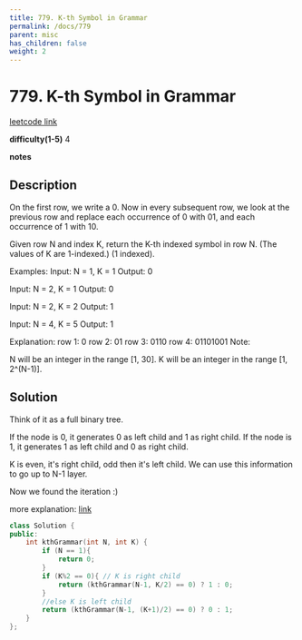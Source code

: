 ```yaml
---
title: 779. K-th Symbol in Grammar
permalink: /docs/779
parent: misc
has_children: false
weight: 2
---
```

# 779. K-th Symbol in Grammar

[leetcode link](https://leetcode.com/problems/k-th-symbol-in-grammar/)

**difficulty(1-5)** 
4

**notes**

## Description

On the first row, we write a 0. Now in every subsequent row, we look at the previous row and replace each occurrence of 0 with 01, and each occurrence of 1 with 10.

Given row N and index K, return the K-th indexed symbol in row N. (The values of K are 1-indexed.) (1 indexed).

Examples:
Input: N = 1, K = 1
Output: 0

Input: N = 2, K = 1
Output: 0

Input: N = 2, K = 2
Output: 1

Input: N = 4, K = 5
Output: 1

Explanation:
row 1: 0
row 2: 01
row 3: 0110
row 4: 01101001
Note:

N will be an integer in the range [1, 30].
K will be an integer in the range [1, 2^(N-1)].

## Solution

Think of it as a full binary tree. 

If the node is 0, it generates 0 as left child and 1 as right child. 
If the node is 1, it generates 1 as left child and 0 as right child.

K is even, it's right child, odd then it's left child. We can use this information to go up to N-1 layer. 

Now we found the iteration :) 

more explanation: [link](https://leetcode.com/problems/k-th-symbol-in-grammar/discuss/113697/My-3-lines-C%2B%2B-recursive-solution)

```c++
class Solution {
public:
    int kthGrammar(int N, int K) {
        if (N == 1){
            return 0;
        }
        if (K%2 == 0){ // K is right child
            return (kthGrammar(N-1, K/2) == 0) ? 1 : 0;            
        }
        //else K is left child
        return (kthGrammar(N-1, (K+1)/2) == 0) ? 0 : 1;        
    }
};
``` 

<!-- 
Default label
{: .label }

Blue label
{: .label .label-blue }

Stable
{: .label .label-green }

New release
{: .label .label-purple }

Coming soon
{: .label .label-yellow }

Deprecated
{: .label .label-red } -->
